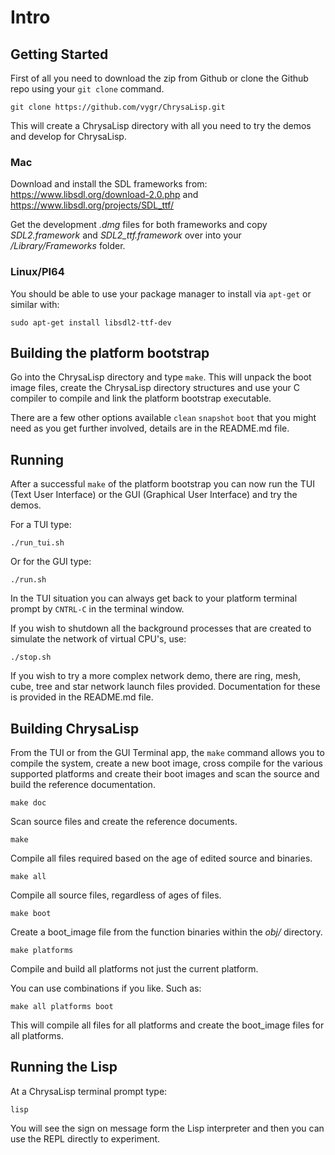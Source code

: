 # Intro

## Getting Started

First of all you need to download the zip from Github or clone the Github repo
using your `git clone` command.

```
git clone https://github.com/vygr/ChrysaLisp.git
```

This will create a ChrysaLisp directory with all you need to try the demos and
develop for ChrysaLisp.

### Mac

Download and install the SDL frameworks from:
https://www.libsdl.org/download-2.0.php and
https://www.libsdl.org/projects/SDL_ttf/

Get the development *.dmg* files for both frameworks and copy *SDL2.framework*
and *SDL2_ttf.framework* over into your */Library/Frameworks* folder.

### Linux/PI64

You should be able to use your package manager to install via `apt-get` or
similar with:

```
sudo apt-get install libsdl2-ttf-dev
```

## Building the platform bootstrap

Go into the ChrysaLisp directory and type `make`. This will unpack the boot
image files, create the ChrysaLisp directory structures and use your C compiler
to compile and link the platform bootstrap executable.

There are a few other options available `clean` `snapshot` `boot` that you
might need as you get further involved, details are in the README.md file.

## Running

After a successful `make` of the platform bootstrap you can now run the TUI
(Text User Interface) or the GUI (Graphical User Interface) and try the demos.

For a TUI type:

```
./run_tui.sh
```

Or for the GUI type:

```
./run.sh
```

In the TUI situation you can always get back to your platform terminal prompt
by `CNTRL-C` in the terminal window.

If you wish to shutdown all the background processes that are created to
simulate the network of virtual CPU's, use:

```
./stop.sh
```

If you wish to try a more complex network demo, there are ring, mesh, cube,
tree and star network launch files provided. Documentation for these is
provided in the README.md file.

## Building ChrysaLisp

From the TUI or from the GUI Terminal app, the `make` command allows you to
compile the system, create a new boot image, cross compile for the various
supported platforms and create their boot images and scan the source and build
the reference documentation.

```
make doc
```

Scan source files and create the reference documents.

```
make
```

Compile all files required based on the age of edited source and binaries.

```
make all
```

Compile all source files, regardless of ages of files.

```
make boot
```

Create a boot_image file from the function binaries within the *obj/*
directory.

```
make platforms
```

Compile and build all platforms not just the current platform.

You can use combinations if you like. Such as:

```
make all platforms boot
```

This will compile all files for all platforms and create the boot_image files
for all platforms.

## Running the Lisp

At a ChrysaLisp terminal prompt type:

```
lisp
```

You will see the sign on message form the Lisp interpreter and then you can use
the REPL directly to experiment.
